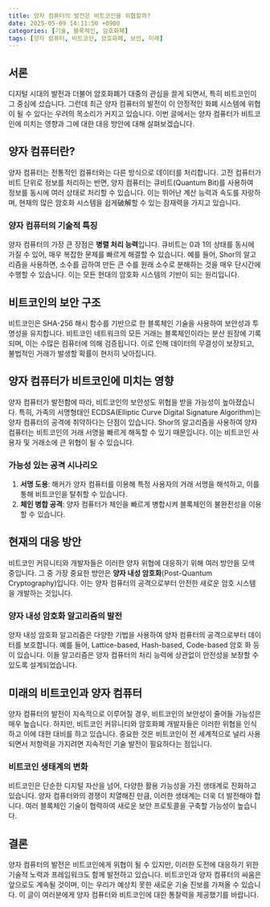 ```yaml
---
title: 양자 컴퓨터의 발전은 비트코인을 위협할까?
date: 2025-05-09 14:11:50 +0900
categories: [기술, 블록체인, 암호화폐]
tags: [양자 컴퓨터, 비트코인, 암호화폐, 보안, 미래]
---
```


## 서론

디지털 시대의 발전과 더불어 암호화폐가 대중의 관심을 끌게 되면서, 특히 비트코인이 그 중심에 섰습니다. 그런데 최근 양자 컴퓨터의 발전이 이 안정적인 화폐 시스템에 위협이 될 수 있다는 우려의 목소리가 커지고 있습니다. 이번 글에서는 양자 컴퓨터가 비트코인에 미치는 영향과 그에 대한 대응 방안에 대해 살펴보겠습니다.

## 양자 컴퓨터란?

양자 컴퓨터는 전통적인 컴퓨터와는 다른 방식으로 데이터를 처리합니다. 고전 컴퓨터가 비트 단위로 정보를 처리하는 반면, 양자 컴퓨터는 큐비트(Quantum Bit)를 사용하여 정보를 동시에 여러 상태로 처리할 수 있습니다. 이는 뛰어난 계산 능력과 속도를 자랑하며, 현재의 많은 암호화 시스템을 쉽게破解할 수 있는 잠재력을 가지고 있습니다.

### 양자 컴퓨터의 기술적 특징

양자 컴퓨터의 가장 큰 장점은 **병렬 처리 능력**입니다. 큐비트는 0과 1의 상태를 동시에 가질 수 있어, 매우 복잡한 문제를 빠르게 해결할 수 있습니다. 예를 들어, Shor의 알고리즘을 사용하면, 소수를 곱하여 만든 큰 수를 원래 소수로 분해하는 것을 매우 단시간에 수행할 수 있습니다. 이는 모든 현대의 암호화 시스템의 기반이 되는 원리입니다.

## 비트코인의 보안 구조

비트코인은 SHA-256 해시 함수를 기반으로 한 블록체인 기술을 사용하여 보안성과 투명성을 유지합니다. 비트코인 네트워크의 모든 거래는 블록체인이라는 분산 원장에 기록되며, 이는 수많은 컴퓨터에 의해 검증됩니다. 이로 인해 데이터의 무결성이 보장되고, 불법적인 거래가 발생할 확률이 현저히 낮아집니다.

## 양자 컴퓨터가 비트코인에 미치는 영향

양자 컴퓨터가 발전함에 따라, 비트코인의 보안성도 위협을 받을 가능성이 높아졌습니다. 특히, 가족의 서명형태인 ECDSA(Elliptic Curve Digital Signature Algorithm)는 양자 컴퓨터의 공격에 취약하다는 단점이 있습니다. Shor의 알고리즘을 사용하여 양자 컴퓨터는 비트코인의 거래 서명을 빠르게 해독할 수 있기 때문입니다. 이는 비트코인 사용자 및 거래소에 큰 위협이 될 수 있습니다.

### 가능성 있는 공격 시나리오

1. **서명 도용**: 해커가 양자 컴퓨터를 이용해 특정 사용자의 거래 서명을 해석하고, 이를 통해 비트코인을 탈취할 수 있습니다.
2. **체인 병합 공격**: 양자 컴퓨터가 체인을 빠르게 병합시켜 블록체인의 불완전성을 이용할 수 있습니다.

## 현재의 대응 방안

비트코인 커뮤니티와 개발자들은 이러한 양자 위협에 대응하기 위해 여러 방안을 모색 중입니다. 그 중 가장 중요한 방안은 **양자 내성 암호화**(Post-Quantum Cryptography)입니다. 이는 양자 컴퓨터의 공격으로부터 안전한 새로운 암호 시스템을 개발하는 것입니다.  

### 양자 내성 암호화 알고리즘의 발전

양자 내성 암호화 알고리즘은 다양한 기법을 사용하여 양자 컴퓨터의 공격으로부터 데이터를 보호합니다. 예를 들어, Lattice-based, Hash-based, Code-based 암호 화 등이 있습니다. 이들 알고리즘은 양자 컴퓨터의 처리 능력에 상관없이 안전성을 보장할 수 있도록 설계되었습니다.

## 미래의 비트코인과 양자 컴퓨터

양자 컴퓨터의 발전이 지속적으로 이루어질 경우, 비트코인의 보안성이 줄어들 가능성은 매우 높습니다. 하지만, 비트코인 커뮤니티와 암호화폐 개발자들은 이러한 위협을 인식하고 이에 대한 대비를 하고 있습니다. 중요한 것은 비트코인이 전 세계적으로 널리 사용되면서 저항력을 가지려면 지속적인 기술 발전이 필요하다는 점입니다. 

### 비트코인 생태계의 변화

비트코인은 단순한 디지털 자산을 넘어, 다양한 활용 가능성을 가진 생태계로 진화하고 있습니다. 양자 컴퓨터와의 경쟁이 치열해진 만큼, 이러한 생태계는 더욱 더 발전해야 합니다. 여러 블록체인 기술이 협력하여 새로운 보안 프로토콜을 구축할 가능성이 높습니다.

## 결론

양자 컴퓨터의 발전은 비트코인에게 위협이 될 수 있지만, 이러한 도전에 대응하기 위한 기술적 노력과 프레임워크도 함께 발전하고 있습니다. 비트코인과 양자 컴퓨터의 싸움은 앞으로도 계속될 것이며, 이는 우리가 예상치 못한 새로운 기술 진보를 가져올 수 있습니다. 이 글이 여러분에게 양자 컴퓨터와 비트코인에 대한 통찰력을 제공했기를 바랍니다.